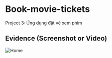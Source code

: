 # Book-movie-tickets
Project 3: Ứng dụng đặt vé xem phim
## Evidence (Screenshot or Video)
![Home](https://user-images.githubusercontent.com/45956869/103480203-8b12cc00-4e05-11eb-8f06-8f24c3fe7289.png)
